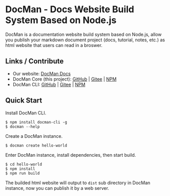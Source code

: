 # DocMan - Docs Website Build System Based on Node.js

DocMan is a documentation website build system based on Node.js, allow you publish your markdown document project (docs, tutorial, notes, etc.) as html website that users can read in a broswer.

## Links / Contribute

- Our website: [DocMan Docs](https://docman.monkeyhbd.com)
- DocMan Core (this project): [GitHub](https://github.com/monkeyhbd/docman) | [Gitee](https://gitee.com/monkeyhbd/docman) | [NPM](https://www.npmjs.com/package/docman-core)
- DocMan CLI: [GitHub](https://github.com/monkeyhbd/docman-cli) | [Gitee](https://gitee.com/monkeyhbd/docman-cli) | [NPM](https://www.npmjs.com/package/docman-cli)

## Quick Start

Install DocMan CLI.

```shell
$ npm install docman-cli -g
$ docman --help
```

Create a DocMan instance.

```shell
$ docman create hello-world
```

Enter DocMan instance, install dependencies, then start build.

```shell
$ cd hello-world
$ npm install
$ npm run build
```

The builded html website will output to `dist` sub directory in DocMan instance, now you can publish it by a web server.
